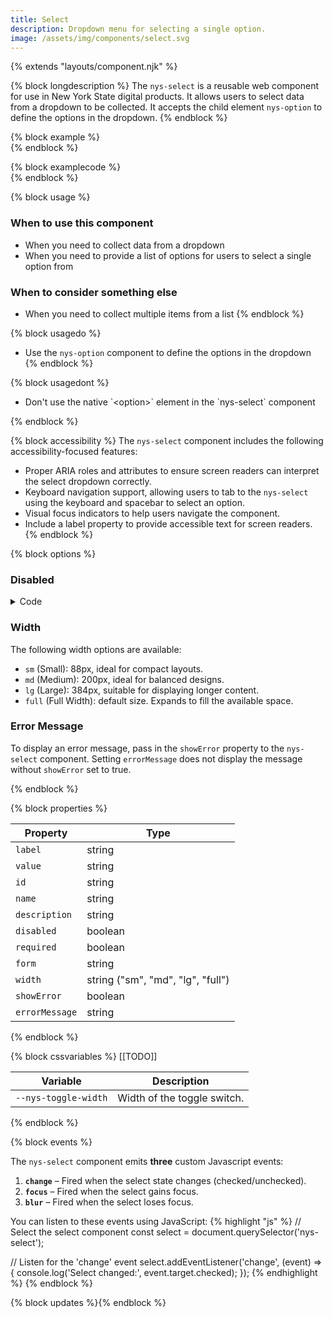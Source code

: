 ```yaml
---
title: Select
description: Dropdown menu for selecting a single option.
image: /assets/img/components/select.svg
---
```


{% extends "layouts/component.njk" %}

{% block longdescription %}
The `nys-select` is a reusable web component for use in New York State digital products. It allows users to select data from a dropdown to be collected. It accepts the child element `nys-option` to define the options in the dropdown.
{% endblock %}

{% block example %}
<nys-select label="Select your favorite borough" id="borough">
  <nys-option value="bronx" label="The Bronx"></nys-option>
  <nys-option value="brooklyn" label="Brooklyn"></nys-option>
  <nys-option value="manhattan" label="Manhattan"></nys-option>
  <nys-option value="staten_island" label="Staten Island"></nys-option>
  <nys-option value="queens" label="Queens"></nys-option>      
</nys-select>
{% endblock %}

{% block examplecode %}
<nys-select label="Select your favorite borough" id="borough">
  <nys-option value="bronx" label="The Bronx"></nys-option>
  <nys-option value="brooklyn" label="Brooklyn"></nys-option>
  <nys-option value="manhattan" label="Manhattan"></nys-option>
  <nys-option value="staten_island" label="Staten Island"></nys-option>
  <nys-option value="queens" label="Queens"></nys-option>      
</nys-select>
{% endblock %}

{% block usage %}
### When to use this component
  - When you need to collect data from a dropdown
  - When you need to provide a list of options for users to select a single option from
### When to consider something else
  - When you need to collect multiple items from a list
{% endblock %}

{% block usagedo %}
  - Use the `nys-option` component to define the options in the dropdown
{% endblock %}

{% block usagedont %}
<ul>
<li><p>Don't use the native `&lt;option&gt;` element in the `nys-select` component</p></li>
</ul>
{% endblock %}

{% block accessibility %}
The <code class="language-js">nys-select</code> component includes the following accessibility-focused features:

  - Proper ARIA roles and attributes to ensure screen readers can interpret the select dropdown correctly.
  - Keyboard navigation support, allowing users to tab to the `nys-select` using the keyboard and spacebar to select an option.
  - Visual focus indicators to help users navigate the component.
  - Include a label property to provide accessible text for screen readers.
{% endblock %}

{% block options %}
### Disabled

<nys-select label="Select your favorite borough" disabled>
  <nys-option value="bronx" label="The Bronx"></nys-option>
  <nys-option value="brooklyn" label="Brooklyn"></nys-option>
  <nys-option value="manhattan" label="Manhattan"></nys-option>
  <nys-option value="staten_island" label="Staten Island"></nys-option>
  <nys-option value="queens" label="Queens"></nys-option>  
</nys-select>

<details>
  <summary>Code</summary>
  {% highlight "html" %}
<nys-select label="Select your favorite borough" disabled>
  <nys-option value="bronx" label="The Bronx"></nys-option>
  <nys-option value="brooklyn" label="Brooklyn"></nys-option>
  <nys-option value="manhattan" label="Manhattan"></nys-option>
  <nys-option value="staten_island" label="Staten Island"></nys-option>
  <nys-option value="queens" label="Queens"></nys-option>  
</nys-select>
{% endhighlight %}

</details>

### Width
The following width options are available:

  - `sm` (Small): 88px, ideal for compact layouts.
  - `md` (Medium): 200px, ideal for balanced designs.
  - `lg` (Large): 384px, suitable for displaying longer content.
  - `full` (Full Width): default size. Expands to fill the available space.


<nys-select label="Select your favorite width" description="Valid widths are sm, md, lg, and full" width="sm">
  <nys-option value="sm" label="sm"></nys-option>
  <nys-option value="md" label="md"></nys-option>
  <nys-option value="lg" label="lg"></nys-option>
  <nys-option value="full" label="full"></nys-option>
</nys-select>




### Error Message
To display an error message, pass in the `showError` property to the `nys-select` component. Setting `errorMessage` does not display the message without `showError` set to true.


<nys-select label="Select your favorite borough" errorMessage="You did not select a borough" showError>
  <nys-option value="bronx" label="The Bronx"></nys-option>
  <nys-option value="brooklyn" label="Brooklyn"></nys-option>
  <nys-option value="manhattan" label="Manhattan"></nys-option>
  <nys-option value="staten_island" label="Staten Island"></nys-option>
  <nys-option value="queens" label="Queens"></nys-option>  
</nys-select>


{% endblock %}

{% block properties %}

<table>
  <thead>
    <tr>
      <th>Property</th>
      <th>Type</th>
    </tr>
  </thead>
  <tbody>
    <tr>
      <td><code>label</code></td>
      <td>string</td>
    </tr>
    <tr>
      <td><code>value</code></td>
      <td>string</td>
    </tr>
    <tr>
      <td><code>id</code></td>
      <td>string</td>
    </tr>
    <tr>
      <td><code>name</code></td>
      <td>string</td>
    </tr>
    <tr>
      <td><code>description</code></td>
      <td>string</td>
    </tr>
    <tr>
      <td><code>disabled</code></td>
      <td>boolean</td>
    </tr>
    <tr>
      <td><code>required</code></td>
      <td>boolean</td>
    </tr>
    <tr>
      <td><code>form</code></td>
      <td>string</td>
    </tr>
    <tr>
      <td><code>width</code></td>
      <td>string ("sm", "md", "lg", "full")</td>
    </tr>
    <tr>
      <td><code>showError</code></td>
      <td>boolean</td>
    </tr>
    <tr>
      <td><code>errorMessage</code></td>
      <td>string</td>
    </tr>
  </tbody>
</table>

{% endblock %}

{% block cssvariables %}
[[TODO]]
<table>
  <thead>
    <tr>
      <th>Variable</th>
      <th>Description</th>
    </tr>
  </thead>
  <tbody>
    <tr>
      <td><code>--nys-toggle-width</code></td>
      <td>Width of the toggle switch.</td>
    </tr>
  </tbody>
  </table>

{% endblock %}

{% block events %}
<p>The <code class="language-js">nys-select</code> component emits <strong>three</strong> custom Javascript events:</p>
<ol>
<li><strong><code>change</code></strong> – Fired when the select state changes (checked/unchecked).</li>
<li><strong><code>focus</code></strong> – Fired when the select gains focus.</li>
<li><strong><code>blur</code></strong> – Fired when the select loses focus.</li>
</ol>

You can listen to these events using JavaScript:
{% highlight "js" %}
// Select the select component
  const select = document.querySelector('nys-select');

  // Listen for the 'change' event
  select.addEventListener('change', (event) => {
    console.log('Select changed:', event.target.checked);
  });
{% endhighlight %}
{% endblock %}

{% block updates %}{% endblock %}